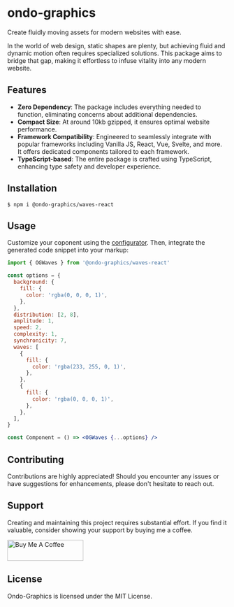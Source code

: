 # ondo-graphics

Create fluidly moving assets for modern websites with ease.

In the world of web design, static shapes are plenty, but achieving fluid and dynamic motion often requires specialized solutions. This package aims to bridge that gap, making it effortless to infuse vitality into any modern website.

## Features

- **Zero Dependency**: The package includes everything needed to function, eliminating concerns about additional dependencies.
- **Compact Size**: At around 10kb gzipped, it ensures optimal website performance.
- **Framework Compatibility**: Engineered to seamlessly integrate with popular frameworks including Vanilla JS, React, Vue, Svelte, and more. It offers dedicated components tailored to each framework.
- **TypeScript-based**: The entire package is crafted using TypeScript, enhancing type safety and developer experience.

## Installation

```shell
$ npm i @ondo-graphics/waves-react
```

## Usage

Customize your coponent using the [configurator](https://www.ondo.graphics/). Then, integrate the generated code snippet into your markup:

```jsx
import { OGWaves } from '@ondo-graphics/waves-react'

const options = {
  background: {
    fill: {
      color: 'rgba(0, 0, 0, 1)',
    },
  },
  distribution: [2, 8],
  amplitude: 1,
  speed: 2,
  complexity: 1,
  synchronicity: 7,
  waves: [
    {
      fill: {
        color: 'rgba(233, 255, 0, 1)',
      },
    },
    {
      fill: {
        color: 'rgba(0, 0, 0, 1)',
      },
    },
  ],
}

const Component = () => <OGWaves {...options} />
```

## Contributing

Contributions are highly appreciated! Should you encounter any issues or have suggestions for enhancements, please don't hesitate to reach out.

## Support

Creating and maintaining this project requires substantial effort. If you find it valuable, consider showing your support by buying me a coffee.

[<a href="https://www.buymeacoffee.com/bajcarmx" target="_blank"><img src="https://cdn.buymeacoffee.com/buttons/v2/default-yellow.png" alt="Buy Me A Coffee" height="48" width="174"></a>](https://www.buymeacoffee.com/bajcarmx)

## License

Ondo-Graphics is licensed under the MIT License.
